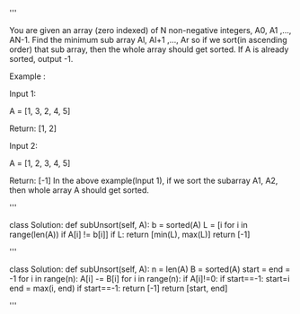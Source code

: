 '''

You are given an array (zero indexed) of N non-negative integers, A0, A1 ,…, AN-1.
Find the minimum sub array Al, Al+1 ,…, Ar so if we sort(in ascending order) that sub array, then the whole array should get sorted.
If A is already sorted, output -1.

Example :

Input 1:

A = [1, 3, 2, 4, 5]

Return: [1, 2]

Input 2:

A = [1, 2, 3, 4, 5]

Return: [-1]
In the above example(Input 1), if we sort the subarray A1, A2, then whole array A should get sorted.

'''


class Solution:
    def subUnsort(self, A):
        b = sorted(A)
        L = [i for i in range(len(A)) if A[i] != b[i]]
        if L:
            return [min(L), max(L)]
        return [-1]


'''

class Solution:
    def subUnsort(self, A):
        n = len(A)
        B = sorted(A)
        start = end = -1
        for i in range(n):
            A[i] -= B[i]
        for i in range(n):
            if A[i]!=0:
                if start==-1:
                    start=i
                end = max(i, end)
        if start==-1:
            return [-1]
        return [start, end]

'''
